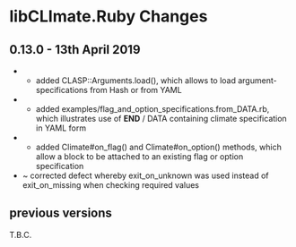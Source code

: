 # **libCLImate.Ruby** Changes

## 0.13.0 - 13th April 2019

* + added CLASP::Arguments.load(), which allows to load argument-specifications from Hash or from YAML
* + added examples/flag_and_option_specifications.from_DATA.rb, which illustrates use of __END__ / DATA containing climate specification in YAML form
* + added Climate#on_flag() and Climate#on_option() methods, which allow a block to be attached to an existing flag or option specification
* ~ corrected defect whereby exit_on_unknown was used instead of exit_on_missing when checking required values


## previous versions

T.B.C.


